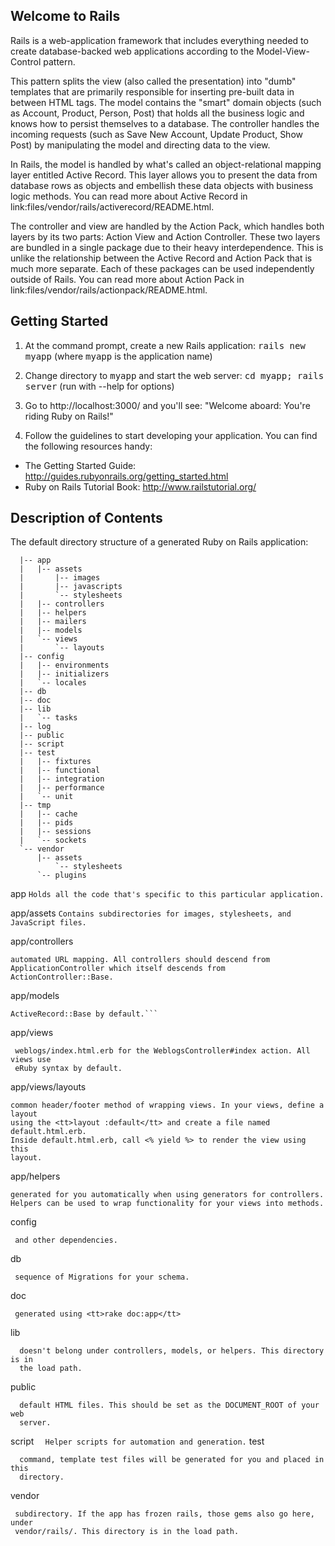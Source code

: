 ## Welcome to Rails

Rails is a web-application framework that includes everything needed to create
database-backed web applications according to the Model-View-Control pattern.

This pattern splits the view (also called the presentation) into "dumb"
templates that are primarily responsible for inserting pre-built data in between
HTML tags. The model contains the "smart" domain objects (such as Account,
Product, Person, Post) that holds all the business logic and knows how to
persist themselves to a database. The controller handles the incoming requests
(such as Save New Account, Update Product, Show Post) by manipulating the model
and directing data to the view.

In Rails, the model is handled by what's called an object-relational mapping
layer entitled Active Record. This layer allows you to present the data from
database rows as objects and embellish these data objects with business logic
methods. You can read more about Active Record in
link:files/vendor/rails/activerecord/README.html.

The controller and view are handled by the Action Pack, which handles both
layers by its two parts: Action View and Action Controller. These two layers
are bundled in a single package due to their heavy interdependence. This is
unlike the relationship between the Active Record and Action Pack that is much
more separate. Each of these packages can be used independently outside of
Rails. You can read more about Action Pack in
link:files/vendor/rails/actionpack/README.html.


## Getting Started

1. At the command prompt, create a new Rails application:
       <tt>rails new myapp</tt> (where <tt>myapp</tt> is the application name)

2. Change directory to <tt>myapp</tt> and start the web server:
       <tt>cd myapp; rails server</tt> (run with --help for options)

3. Go to http://localhost:3000/ and you'll see:
       "Welcome aboard: You're riding Ruby on Rails!"

4. Follow the guidelines to start developing your application. You can find
the following resources handy:

* The Getting Started Guide: http://guides.rubyonrails.org/getting_started.html
* Ruby on Rails Tutorial Book: http://www.railstutorial.org/


## Description of Contents

The default directory structure of a generated Ruby on Rails application:
```
  |-- app
  |   |-- assets
  |       |-- images
  |       |-- javascripts
  |       `-- stylesheets
  |   |-- controllers
  |   |-- helpers
  |   |-- mailers
  |   |-- models
  |   `-- views
  |       `-- layouts
  |-- config
  |   |-- environments
  |   |-- initializers
  |   `-- locales
  |-- db
  |-- doc
  |-- lib
  |   `-- tasks
  |-- log
  |-- public
  |-- script
  |-- test
  |   |-- fixtures
  |   |-- functional
  |   |-- integration
  |   |-- performance
  |   `-- unit
  |-- tmp
  |   |-- cache
  |   |-- pids
  |   |-- sessions
  |   `-- sockets
  `-- vendor
      |-- assets
          `-- stylesheets
      `-- plugins
```
app
  ```Holds all the code that's specific to this particular application.```

app/assets
  ```Contains subdirectories for images, stylesheets, and JavaScript files.```

app/controllers
  ```Holds controllers that should be named like weblogs_controller.rb for
  automated URL mapping. All controllers should descend from
  ApplicationController which itself descends from ActionController::Base.
  ```

app/models
  ```Holds models that should be named like post.rb. Models descend from
  ActiveRecord::Base by default.```
```
app/views
 ``` Holds the template files for the view that should be named like
  weblogs/index.html.erb for the WeblogsController#index action. All views use
  eRuby syntax by default.
  ```

app/views/layouts
  ``` Holds the template files for layouts to be used with views. This models the
  common header/footer method of wrapping views. In your views, define a layout
  using the <tt>layout :default</tt> and create a file named default.html.erb.
  Inside default.html.erb, call <% yield %> to render the view using this
  layout.
 ```
app/helpers
  ```Holds view helpers that should be named like weblogs_helper.rb. These are
  generated for you automatically when using generators for controllers.
  Helpers can be used to wrap functionality for your views into methods.
```
config
 ``` Configuration files for the Rails environment, the routing map, the database,
  and other dependencies.
```
db
 ``` Contains the database schema in schema.rb. db/migrate contains all the
  sequence of Migrations for your schema.
```
doc
 ``` This directory is where your application documentation will be stored when
  generated using <tt>rake doc:app</tt>
```
lib
```  Application specific libraries. Basically, any kind of custom code that
  doesn't belong under controllers, models, or helpers. This directory is in
  the load path.
```
public
```  The directory available for the web server. Also contains the dispatchers and the
  default HTML files. This should be set as the DOCUMENT_ROOT of your web
  server.
```
script
```  Helper scripts for automation and generation.```
test
```  Unit and functional tests along with fixtures. When using the rails generate
  command, template test files will be generated for you and placed in this
  directory.
```
vendor
 ``` External libraries that the application depends on. Also includes the plugins
  subdirectory. If the app has frozen rails, those gems also go here, under
  vendor/rails/. This directory is in the load path.
```
